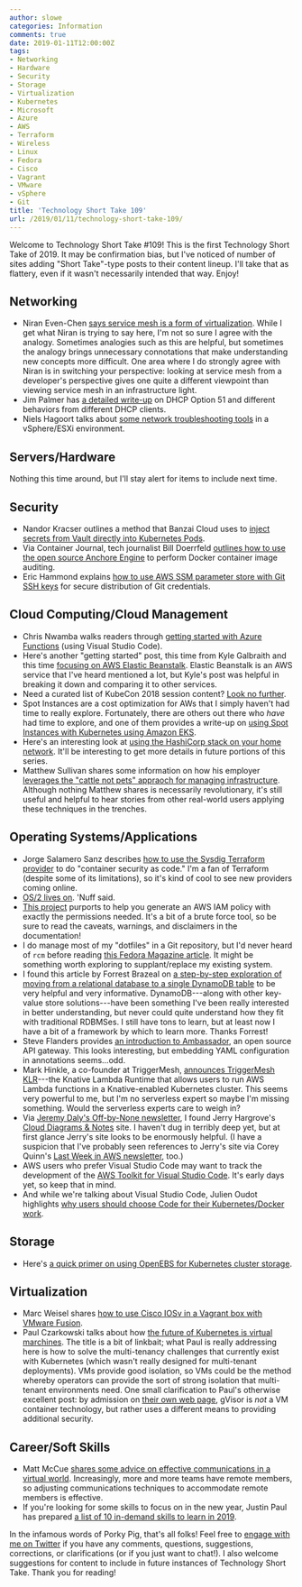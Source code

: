 ```yaml
---
author: slowe
categories: Information
comments: true
date: 2019-01-11T12:00:00Z
tags:
- Networking
- Hardware
- Security
- Storage
- Virtualization
- Kubernetes
- Microsoft
- Azure
- AWS
- Terraform
- Wireless
- Linux
- Fedora
- Cisco
- Vagrant
- VMware
- vSphere
- Git
title: 'Technology Short Take 109'
url: /2019/01/11/technology-short-take-109/
---
```


Welcome to Technology Short Take #109! This is the first Technology Short Take of 2019. It may be confirmation bias, but I've noticed of number of sites adding "Short Take"-type posts to their content lineup. I'll take that as flattery, even if it wasn't necessarily intended that way. Enjoy!<!--more-->

## Networking

* Niran Even-Chen [says service mesh is a form of virtualization][link-9]. While I get what Niran is trying to say here, I'm not so sure I agree with the analogy. Sometimes analogies such as this are helpful, but sometimes the analogy brings unnecessary connotations that make understanding new concepts more difficult. One area where I do strongly agree with Niran is in switching your perspective: looking at service mesh from a developer's perspective gives one quite a different viewpoint than viewing service mesh in an infrastructure light.
* Jim Palmer has [a detailed write-up][link-15] on DHCP Option 51 and different behaviors from different DHCP clients.
* Niels Hagoort talks about [some network troubleshooting tools][link-23] in a vSphere/ESXi environment.

## Servers/Hardware

Nothing this time around, but I'll stay alert for items to include next time.

## Security

* Nandor Kracser outlines a method that Banzai Cloud uses to [inject secrets from Vault directly into Kubernetes Pods][link-1].
* Via Container Journal, tech journalist Bill Doerrfeld [outlines how to use the open source Anchore Engine][link-3] to perform Docker container image auditing.
* Eric Hammond explains [how to use AWS SSM parameter store with Git SSH keys][link-8] for secure distribution of Git credentials.

## Cloud Computing/Cloud Management

* Chris Nwamba walks readers through [getting started with Azure Functions][link-6] (using Visual Studio Code).
* Here's another "getting started" post, this time from Kyle Galbraith and this time [focusing on AWS Elastic Beanstalk][link-7]. Elastic Beanstalk is an AWS service that I've heard mentioned a lot, but Kyle's post was helpful in breaking it down and comparing it to other services.
* Need a curated list of KubeCon 2018 session content? [Look no further][link-12].
* Spot Instances are a cost optimization for AWs that I simply haven't had time to really explore. Fortunately, there are others out there who _have_ had time to explore, and one of them provides a write-up on [using Spot Instances with Kubernetes using Amazon EKS][link-14].
* Here's an interesting look at [using the HashiCorp stack on your home network][link-20]. It'll be interesting to get more details in future portions of this series.
* Matthew Sullivan shares some information on how his employer [leverages the "cattle not pets" appraoch for managing infrastructure][link-21]. Although nothing Matthew shares is necessarily revolutionary, it's still useful and helpful to hear stories from other real-world users applying these techniques in the trenches.

## Operating Systems/Applications

* Jorge Salamero Sanz describes [how to use the Sysdig Terraform provider][link-2] to do "container security as code." I'm a fan of Terraform (despite some of its limitations), so it's kind of cool to see new providers coming online.
* [OS/2 lives on][link-4]. 'Nuff said.
* [This project][link-13] purports to help you generate an AWS IAM policy with exactly the permissions needed. It's a bit of a brute force tool, so be sure to read the caveats, warnings, and disclaimers in the documentation!
* I do manage most of my "dotfiles" in a Git repository, but I'd never heard of `rcm` before reading [this Fedora Magazine article][link-18]. It might be something worth exploring to supplant/replace my existing system.
* I found this article by Forrest Brazeal on [a step-by-step exploration of moving from a relational database to a single DynamoDB table][link-22] to be very helpful and very informative. DynamoDB---along with other key-value store solutions---have been something I've been really interested in better understanding, but never could quite understand how they fit with traditional RDBMSes. I still have tons to learn, but at least now I have a bit of a framework by which to learn more. Thanks Forrest!
* Steve Flanders provides [an introduction to Ambassador][link-24], an open source API gateway. This looks interesting, but embedding YAML configuration in annotations seems...odd.
* Mark Hinkle, a co-founder at TriggerMesh, [announces TriggerMesh KLR][link-25]---the Knative Lambda Runtime that allows users to run AWS Lambda functions in a Knative-enabled Kubernetes cluster. This seems very powerful to me, but I'm no serverless expert so maybe I'm missing something. Would the serverless experts care to weigh in?
* Via [Jeremy Daly's Off-by-None newsletter][link-27], I found Jerry Hargrove's [Cloud Diagrams & Notes][link-26] site. I haven't dug in terribly deep yet, but at first glance Jerry's site looks to be enormously helpful. (I have a suspicion that I've probably seen references to Jerry's site via Corey Quinn's [Last Week in AWS newsletter][link-28], too.)
* AWS users who prefer Visual Studio Code may want to track the development of the [AWS Toolkit for Visual Studio Code][link-29]. It's early days yet, so keep that in mind.
* And while we're talking about Visual Studio Code, Julien Oudot highlights [why users should choose Code for their Kubernetes/Docker work][link-30].

## Storage

* Here's [a quick primer on using OpenEBS for Kubernetes cluster storage][link-19].

## Virtualization

* Marc Weisel shares [how to use Cisco IOSv in a Vagrant box with VMware Fusion][link-5].
* Paul Czarkowski talks about how [the future of Kubernetes is virtual marchines][link-10]. The title is a bit of linkbait; what Paul is really addressing here is how to solve the multi-tenancy challenges that currently exist with Kubernetes (which wasn't really designed for multi-tenant deployments). VMs provide good isolation, so VMs could be the method whereby operators can provide the sort of strong isolation that multi-tenant environments need. One small clarification to Paul's otherwise excellent post: by admission on [their own web page][link-11], gVisor is _not_ a VM container technology, but rather uses a different means to providing additional security.

## Career/Soft Skills

* Matt McCue [shares some advice on effective communications in a virtual world][link-16]. Increasingly, more and more teams have remote members, so adjusting communications techniques to accommodate remote members is effective.
* If you're looking for some skills to focus on in the new year, Justin Paul has prepared [a list of 10 in-demand skills to learn in 2019][link-17].

In the infamous words of Porky Pig, that's all folks! Feel free to [engage with me on Twitter][link-99] if you have any comments, questions, suggestions, corrections, or clarifications (or if you just want to chat!). I also welcome suggestions for content to include in future instances of Technology Short Take. Thank you for reading!

[link-1]: https://banzaicloud.com/blog/inject-secrets-into-pods-vault/
[link-2]: https://sysdig.com/blog/using-terraform-for-container-security-as-code/
[link-3]: https://containerjournal.com/2018/11/14/methods-to-audit-docker-container-security/
[link-4]: https://www.arcanoae.com/blue-lion/
[link-5]: https://binarynature.blogspot.com/2016/04/cisco-iosv-vagrant-box-for-vmware-fusion.html
[link-6]: https://scotch.io/tutorials/getting-started-with-azure-functions-using-vs-code-zero-to-deploy
[link-7]: https://blog.kylegalbraith.com/2018/06/28/getting-started-with-aws-up-and-running-with-elastic-beanstalk-in-minutes/
[link-8]: https://alestic.com/2018/12/aws-ssm-parameter-store-git-key/
[link-9]: http://cloud-abstract.com/service-mesh-is-just-another-form-of-virtualization/
[link-10]: https://tech.paulcz.net/blog/future-of-kubernetes-is-virtual-machines/
[link-11]: https://github.com/google/gvisor
[link-12]: https://github.com/cloudyuga/kubecon18-NA
[link-13]: https://github.com/Stretch96/terraform-aws-permissions-generator
[link-14]: https://aws.amazon.com/blogs/compute/run-your-kubernetes-workloads-on-amazon-ec2-spot-instances-with-amazon-eks/
[link-15]: https://jimswirelessworld.wordpress.com/2019/01/03/you-should-care-about-dhcp-option-51/
[link-16]: https://99u.adobe.com/articles/59994/the-new-rules-of-communicating-in-a-virtual-world
[link-17]: https://www.jpaul.me/2018/12/10-in-demand-skills-to-learn-in-2019/
[link-18]: https://fedoramagazine.org/managing-dotfiles-rcm/
[link-19]: https://vadosware.io/post/kicking-the-tires-on-openebs-for-cluster-storage/
[link-20]: https://www.mockingbirdconsulting.co.uk/blog/2019-01-05-hashicorp-at-home/
[link-21]: https://mattslifebytes.com/2019/01/06/cattle-not-pets-in-our-new-cloud-native-world/
[link-22]: https://www.trek10.com/blog/dynamodb-single-table-relational-modeling/
[link-23]: https://blogs.vmware.com/vsphere/2018/12/esxi-network-troubleshooting-tools.html
[link-24]: https://sflanders.net/2019/01/09/an-intro-to-ambassador/
[link-25]: https://triggermesh.com/2019/01/09/announcing-triggermesh-knative-lambda-runtime-klr/
[link-26]: https://www.awsgeek.com/
[link-27]: https://www.jeremydaly.com/newsletter/
[link-28]: https://lastweekinaws.com/
[link-29]: https://github.com/aws/aws-toolkit-vscode
[link-30]: https://blogs.msdn.microsoft.com/premier_developer/2018/12/26/why-you-should-consider-vs-code-for-your-kubernetes-docker-work/
[link-99]: https://twitter.com/scott_lowe

